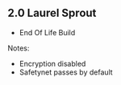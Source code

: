 ## 2.0 Laurel Sprout

- End Of Life Build

Notes:
- Encryption disabled
- Safetynet passes by default


